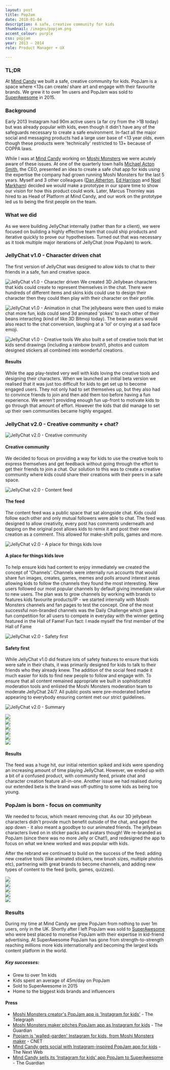```yaml
---
layout: post
title: PopJam
date: 2018-01-04
description: A safe, creative community for kids
thumbnail: /images/popjam.png
accent_colour: purple
css: popjam
year: 2013 – 2014
role: Product Manager + UX

---
```


<div class="text_container" markdown="1">

### TL;DR
At [Mind Candy](http://mindcandy.com) we built a safe, creative community for kids. PopJam is a space where <13s can create/ share art and engage with their favourite brands. We grew it to over 1m users and PopJam was sold to [SuperAwesome](https://www.superawesome.tv) in 2015.

### Background
Early 2013 Instagram had 90m active users (a far cry from the >1B today) but was already popular with kids, even though it didn't have any of the safeguards necessary to create a safe environment. In-fact all the major social and messaging products had a large user base of <13 year olds, even though these products were 'technically' restricted to 13+ because of COPPA laws.

While I was at [Mind Candy](http://mindcandy.com) working on [Moshi Monsters](/work/moshi-monsters) we were acutely aware of these issues. At one of the quarterly town halls [Michael Acton Smith](https://twitter/com/acton), the CEO, presented an idea to create a safe chat app for kids using the expertise the company had grown running Moshi Monsters for the last 5 years. Myself and 3 other colleagues ([Dan Atherton](https://twitter.com/RabidBadger80), [Ed Harrison](http://whatwhat.co.uk/ed/) and [Noel Markham](https://twitter.com/noelmarkham)) decided we would make a prototype in our spare time to show our vision for how this product could work. Later, Marcus Thornley was hired to as Head of Platform at Mind Candy, and our work on the prototype led us to being the first people on the team.

### What we did
As we were building JellyChat internally (rather than for a client), we were focused on building a highly effective team that could ship products and iterative quickly to prove our hypothesises. Turned out that was necessary as it took multiple major iterations of JellyChat (now PopJam) to work.

### JellyChat v1.0 - Character driven chat
The first version of JellyChat was designed to allow kids to chat to their friends in a safe, fun and creative space.

![JellyChat v1.0 - Character driven](/images/popjam/jellychat1.jpg "Character driven")
We created 3D Jellybean characters that kids could create to represent themselves in the chat. There were hundreds of different items and skins kids could use to design their character then they could then play with their character on their profile.

![JellyChat v1.0 - Animation in chat](/images/popjam/jellychat2.jpg "Animation in chat")
The jellybeans were then used to make chat more fun, kids could send 3d animated 'pokes' to each other of their beans interacting (kind of like 3D Bitmoji today). The bean avatars would also react to the chat conversion, laughing at a 'lol' or crying at a sad face emoji.

![JellyChat v1.0 - Creative tools](/images/popjam/jellychat3.jpg "Creative tools")
We also built a set of creative tools that let kids send drawings (including a rainbow brush!), photos and custom designed stickers all combined into wonderful creations.

#### Results
While the app play-tested very well with kids loving the creative tools and designing their characters. When we launched an initial beta version we realised that it was just too difficult for kids to get set up to become engaged users. They not only had to set themselves up, but they also had to convince friends to join and then add them too before having a fun experience. We weren't providing enough fun up-front to motivate kids to go through that amount of effort. However the kids that did manage to set up their own communities became highly engaged.

### JellyChat v2.0 - Creative community + chat?
![JellyChat v2.0 - Creative community](/images/popjam/jellychat4.jpg "Creative community")
#### Creative community
We decided to focus on providing a way for kids to use the creative tools to express themselves and get feedback without going through the effort to get their friends to join a chat. Our solution to this was to create a creative community where kids could share their creations with their peers in a safe space.

![JellyChat v2.0 - Content feed](/images/popjam/jellychat5.jpg "Content feed")
#### The feed
The content feed was a public space that sat alongside chat. Kids could follow each other and only mutual followers were able to chat. The feed was designed to allow creativity, every post has comments underneath and tapping on the original post allows kids to remix it and post their new creation as a comment. This allowed for make-shift polls, games and more.

![JellyChat v2.0 - A place for things kids love](/images/popjam/jellychat6.jpg "A place for things kids love")
#### A place for things kids love
To help ensure kids had content to enjoy immediately we created the concept of 'Channels'. Channels were internally run accounts that would share fun images, creates, games, memes and polls around interest areas allowing kids to follow the channels they found the most interesting. New users followed our most popular channels by default giving immediate value to new users. The plan was to grow channels by working with brands to features kids favourite products/IP - we started internally with Moshi Monsters channels and fan pages to test the concept. One of the most successful non-branded channels was the Daily Challenge which gave a fun competition for all users to compete in everyday with the winner getting featured in the Hall of Fame! Fun fact: I made myself the first member of the Hall of Fame

![JellyChat v2.0 - Safety first](/images/popjam/jellychat7.jpg "Safety first")
#### Safety first
While JellyChat v1.0 did feature lots of safety features to ensure that kids were safe in their chats, it was primarily designed for kids to talk to their friends who they already knew. The addition of the social feed made it much easier for kids to find new people to follow and engage with. To ensure that all content remained appropriate we built in sophisticated moderation tools and enlisted the Moshi Monsters moderation team to moderate JellyChat 24/7. All public posts were pre-moderated before appearing to everybody ensuring content met our strict guidelines.

![JellyChat v2.0 - Summary](/images/popjam/jellychat8.jpg "Summary")

</div>
<div class="image-carousel js-flickity" data-flickity='{ "imagesLoaded": true }'>
  <div class="image-cell"><img src="/images/popjam/iphone6.png" /></div>
  <div class="image-cell"><img src="/images/popjam/iphone1.png" /></div>
  <div class="image-cell"><img src="/images/popjam/iphone2.png" /></div>
  <div class="image-cell"><img src="/images/popjam/iphone3.png" /></div>
  <div class="image-cell"><img src="/images/popjam/iphone4.png" /></div>
  <div class="image-cell"><img src="/images/popjam/iphone5.png" /></div>
</div>
<div class="text_container" markdown="1">

#### Results
The feed was a huge hit, our initial retention spiked and kids were spending an increasing amount of time playing JellyChat. However, we ended up with a bit of a confused product, with community feed, private chat and character creation feature all-in-one. Another issue we had realised during our extended beta is the brand was off-putting to some kids as being too young.

### PopJam is born - focus on community
We needed to focus, which meant removing chat. As our 3D jellybean characters didn't provide much benefit outside of the chat, and aged the app down - it also meant a goodbye to our animated friends. The jellybean characters lived on in sticker packs and avatars though! We re-branded as PopJam (since there was no more Jelly or Chat!), and redesigned the app to focus on what we knew worked and was popular with kids.

After the rebrand we continued to build on the success of the feed: adding new creative tools (like animated stickers, new brush sizes, multiple photos etc), partnering with great brands to become channels, and adding new types of content to the feed (polls, games, quizzes).

</div>
<div class="image-carousel js-flickity" data-flickity='{ "imagesLoaded": true }'>
  <div class="image-cell"><img src="/images/popjam/popjam1.jpg" /></div>
  <div class="image-cell"><img src="/images/popjam/popjam2.jpg" /></div>
  <div class="image-cell"><img src="/images/popjam/popjam3.jpg" /></div>
  <div class="image-cell"><img src="/images/popjam/popjam4.jpg" /></div>
  <div class="image-cell"><img src="/images/popjam/popjam5.jpg" /></div>
</div>
<div class="text_container" markdown="1">

### Results
During my time at Mind Candy we grew PopJam from nothing to over 1m users, only in the UK. Shortly after I left PopJam was sold to [SuperAwesome](https://superawesome.tv) who were best placed to monetise PopJam with their expertise in kid-friend advertising. At SuperAwesome PopJam has gone from strength-to-strength reaching millions more kids internationally and becoming the largest kids content platform in the world.

##### Key successes:
- Grew to over 1m kids
- Kids spent an average of 45m/day on PopJam
- Sold to SuperAwesome in 2015
- Home to the biggest kids brands and influencers

#### Press
- [Moshi Monsters creator's PopJam app is 'Instagram for kids'](https://www.telegraph.co.uk/technology/social-media/10951483/Moshi-Monsters-creators-PopJam-app-is-Instagram-for-kids.html) - The Telegraph
- [Moshi Monsters maker pitches PopJam app as Instagram for kids](https://www.theguardian.com/technology/2014/jul/07/moshi-monsters-popjam-app-instagram-kids) - The Guardian
- [Popjam is 'walled-garden' Instagram for kids, from Moshi Monsters maker](https://www.cnet.com/news/popjam-app-is-instagram-for-kids-from-moshi-monsters-maker/) - CNET
- [Mind Candy gets social with Instagram-inspired PopJam app for kids](https://thenextweb.com/apps/2014/07/04/mindcandy-gets-social-instagram-inspired-popjam-app-kids/) - The Next Web
- [Mind Candy sells its ‘Instagram for kids’ app PopJam to SuperAwesome](https://www.theguardian.com/technology/2015/sep/11/mind-candy-instagram-kids-popjam-superawesome) - The Guardian


</div>
